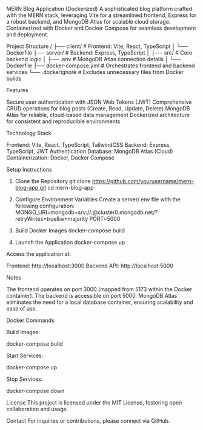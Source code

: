 MERN Blog Application (Dockerized)
A sophisticated blog platform crafted with the MERN stack, leveraging Vite for a streamlined frontend, Express for a robust backend, and MongoDB Atlas for scalable cloud storage. Containerized with Docker and Docker Compose for seamless development and deployment.

Project Structure
/
├── client/               # Frontend: Vite, React, TypeScript
│   └── Dockerfile
├── server/               # Backend: Express, TypeScript
│   ├── src/             # Core backend logic
│   ├── .env             # MongoDB Atlas connection details
│   └── Dockerfile
├── docker-compose.yml    # Orchestrates frontend and backend services
└── .dockerignore         # Excludes unnecessary files from Docker builds


Features

Secure user authentication with JSON Web Tokens (JWT)
Comprehensive CRUD operations for blog posts (Create, Read, Update, Delete)
MongoDB Atlas for reliable, cloud-based data management
Dockerized architecture for consistent and reproducible environments


Technology Stack

Frontend: Vite, React, TypeScript, TailwindCSS
Backend: Express, TypeScript, JWT Authentication
Database: MongoDB Atlas (Cloud)
Containerization: Docker, Docker Compose


Setup Instructions
1. Clone the Repository
git clone https://github.com/yourusername/mern-blog-app.git
cd mern-blog-app

2. Configure Environment Variables
Create a server/.env file with the following configuration:
MONGO_URI=mongodb+srv://<username>:<password>@cluster0.mongodb.net/<dbname>?retryWrites=true&w=majority
PORT=5000

3. Build Docker Images
docker-compose build

4. Launch the Application
docker-compose up

Access the application at:

Frontend: http://localhost:3000
Backend API: http://localhost:5000


Notes

The frontend operates on port 3000 (mapped from 5173 within the Docker container).
The backend is accessible on port 5000.
MongoDB Atlas eliminates the need for a local database container, ensuring scalability and ease of use.


Docker Commands

Build Images:

docker-compose build


Start Services:

docker-compose up


Stop Services:

docker-compose down


License
This project is licensed under the MIT License, fostering open collaboration and usage.

Contact
For inquiries or contributions, please connect via GitHub.
